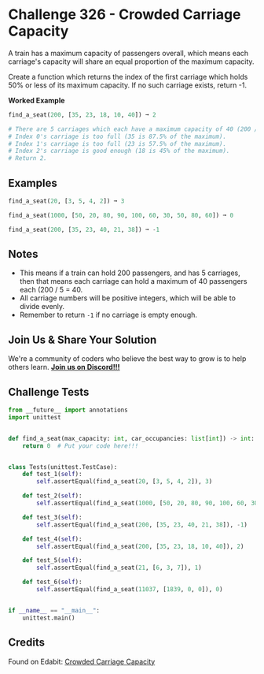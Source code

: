 # Challenge 326 - Crowded Carriage Capacity

A train has a maximum capacity of passengers overall, which means each carriage's capacity will share an equal proportion of the maximum capacity.

Create a function which returns the index of the first carriage which holds 50% or less of its maximum capacity. If no such carriage exists, return -1.

__Worked Example__
```python
find_a_seat(200, [35, 23, 18, 10, 40]) ➞ 2

# There are 5 carriages which each have a maximum capacity of 40 (200 / 5 = 40).
# Index 0's carriage is too full (35 is 87.5% of the maximum).
# Index 1's carriage is too full (23 is 57.5% of the maximum).
# Index 2's carriage is good enough (18 is 45% of the maximum).
# Return 2.
```
## Examples
```python
find_a_seat(20, [3, 5, 4, 2]) ➞ 3

find_a_seat(1000, [50, 20, 80, 90, 100, 60, 30, 50, 80, 60]) ➞ 0

find_a_seat(200, [35, 23, 40, 21, 38]) ➞ -1
```
## Notes

- This means if a train can hold 200 passengers, and has 5 carriages, then that means each carriage can hold a maximum of 40 passengers each (200 / 5 = 40.
- All carriage numbers will be positive integers, which will be able to divide evenly.
- Remember to return `-1` if no carriage is empty enough.

## Join Us & Share Your Solution

We're a community of coders who believe the best way to grow is to help others learn. **[Join us on Discord!!!]("https"://discord.gg/sfHykntuGy)**

## Challenge Tests
```python
from __future__ import annotations
import unittest


def find_a_seat(max_capacity: int, car_occupancies: list[int]) -> int:
    return 0  # Put your code here!!!


class Tests(unittest.TestCase):
    def test_1(self):
        self.assertEqual(find_a_seat(20, [3, 5, 4, 2]), 3)

    def test_2(self):
        self.assertEqual(find_a_seat(1000, [50, 20, 80, 90, 100, 60, 30, 50, 80, 60]), 0)

    def test_3(self):
        self.assertEqual(find_a_seat(200, [35, 23, 40, 21, 38]), -1)

    def test_4(self):
        self.assertEqual(find_a_seat(200, [35, 23, 18, 10, 40]), 2)

    def test_5(self):
        self.assertEqual(find_a_seat(21, [6, 3, 7]), 1)

    def test_6(self):
        self.assertEqual(find_a_seat(11037, [1839, 0, 0]), 0)


if __name__ == "__main__":
    unittest.main()
```
## Credits

Found on Edabit: [Crowded Carriage Capacity](https://edabit.com/challenge/XfSvKco6KZFRfgQyj)
